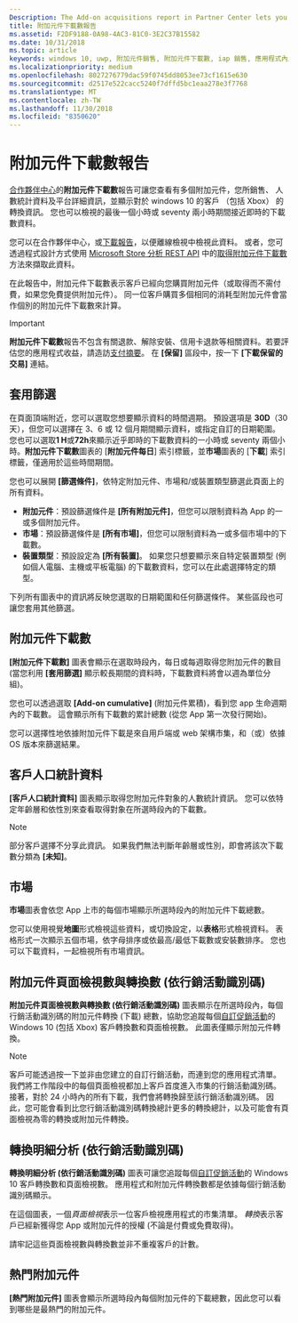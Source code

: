 ```yaml
---
Description: The Add-on acquisitions report in Partner Center lets you see how many add-ons you've sold, along with demographic and platform details.
title: 附加元件下載數報告
ms.assetid: F2DF9188-0A98-4AC3-81C0-3E2C37B15582
ms.date: 10/31/2018
ms.topic: article
keywords: windows 10, uwp, 附加元件銷售, 附加元件下載數, iap 銷售, 應用程式內產品, iap, 附加元件
ms.localizationpriority: medium
ms.openlocfilehash: 8027276779dac59f0745dd8053ee73cf1615e630
ms.sourcegitcommit: d2517e522cacc5240f7dffd5bc1eaa278e3f7768
ms.translationtype: MT
ms.contentlocale: zh-TW
ms.lasthandoff: 11/30/2018
ms.locfileid: "8350620"
---
```

# <a name="add-on-acquisitions-report"></a>附加元件下載數報告


[合作夥伴中心](https://partner.microsoft.com/dashboard)的**附加元件下載數**報告可讓您查看有多個附加元件，您所銷售、 人數統計資料及平台詳細資訊，並顯示對於 windows 10 的客戶 （包括 Xbox） 的轉換資訊。 您也可以檢視的最後一個小時或 seventy 兩小時期間接近即時的下載數資料。

您可以在合作夥伴中心，或[下載報告](download-analytic-reports.md)，以便離線檢視中檢視此資料。 或者，您可透過程式設計方式使用 [Microsoft Store 分析 REST API](../monetize/access-analytics-data-using-windows-store-services.md) 中的[取得附加元件下載數](../monetize/get-in-app-acquisitions.md)方法來擷取此資料。

在此報告中，附加元件下載數表示客戶已經向您購買附加元件（或取得而不需付費，如果您免費提供附加元件）。 同一位客戶購買多個相同的消耗型附加元件會當作個別的附加元件下載數來計算。

> [!IMPORTANT]
> **附加元件下載數**報告不包含有關退款、解除安裝、信用卡退款等相關資料。若要評估您的應用程式收益，請造訪[支付摘要](payout-summary.md)。 在 **\[保留\]** 區段中，按一下 **\[下載保留的交易\]** 連結。


## <a name="apply-filters"></a>套用篩選

在頁面頂端附近，您可以選取您想要顯示資料的時間週期。 預設選項是 **30D**（30 天），但您可以選擇在 3、6 或 12 個月期間顯示資料，或指定自訂的日期範圍。 您也可以選取**1 H**或**72h**來顯示近乎即時的下載數資料的一小時或 seventy 兩個小時。**附加元件下載數**圖表的 [**附加元件每日**] 索引標籤，並**市場**圖表的 [**下載**] 索引標籤，僅適用於這些時間期間。 

您也可以展開 **\[篩選條件\]**，依特定附加元件、市場和/或裝置類型篩選此頁面上的所有資料。

-   **附加元件**：預設篩選條件是 **\[所有附加元件\]**，但您可以限制資料為 App 的一或多個附加元件。
-   **市場**：預設篩選條件是 **\[所有市場\]**，但您可以限制資料為一或多個市場中的下載數。
-   **裝置類型**：預設設定為 **\[所有裝置\]**。 如果您只想要顯示來自特定裝置類型 (例如個人電腦、主機或平板電腦) 的下載數資料，您可以在此處選擇特定的類型。

下列所有圖表中的資訊將反映您選取的日期範圍和任何篩選條件。 某些區段也可讓您套用其他篩選。


## <a name="add-on-acquisitions"></a>附加元件下載數

**\[附加元件下載數\]** 圖表會顯示在選取時段內，每日或每週取得您附加元件的數目  (當您利用 **\[套用篩選\]** 顯示較長期間的資料時，下載數資料將會以週為單位分組)。

您也可以透過選取 **\[Add-on cumulative\]** (附加元件累積)，看到您 app 生命週期內的下載數。 這會顯示所有下載數的累計總數 (從您 App 第一次發行開始)。

您可以選擇性地依據附加元件下載是來自用戶端或 web 架構市集，和（或）依據 OS 版本來篩選結果。


## <a name="customer-demographic"></a>客戶人口統計資料

**\[客戶人口統計資料\]** 圖表顯示取得您附加元件對象的人數統計資訊。 您可以依特定年齡層和依性別來查看取得對象在所選時段內的下載數。

> [!NOTE]
> 部分客戶選擇不分享此資訊。 如果我們無法判斷年齡層或性別，即會將該次下載數分類為 **\[未知\]**。


## <a name="markets"></a>市場

**市場**圖表會依您 App 上市的每個市場顯示所選時段內的附加元件下載總數。 

您可以使用視覺**地圖**形式檢視這些資料，或切換設定，以**表格**形式檢視資料。 表格形式一次顯示五個市場，依字母排序或依最高/最低下載數或安裝數排序。 您也可以下載資料，一起檢視所有市場資訊。


## <a name="add-on-page-views-and-conversions-by-campaign-id"></a>附加元件頁面檢視數與轉換數 (依行銷活動識別碼)

**附加元件頁面檢視數與轉換數 (依行銷活動識別碼)** 圖表顯示在所選時段內，每個行銷活動識別碼的附加元件轉換 (下載) 總數，協助您追蹤每個[自訂促銷活動](create-a-custom-app-promotion-campaign.md)的 Windows 10 (包括 Xbox) 客戶轉換數和頁面檢視數。 此圖表僅顯示附加元件轉換。

> [!NOTE]
> 客戶可能透過按一下並非由您建立的自訂行銷活動，而連到您的應用程式清單。 我們將工作階段中的每個頁面檢視都加上客戶首度進入市集的行銷活動識別碼。 接著，對於 24 小時內的所有下載，我們會將轉換歸至該行銷活動識別碼。 因此，您可能會看到比您行銷活動識別碼轉換總計更多的轉換總計，以及可能會有頁面檢視為零的轉換或附加元件轉換。 


## <a name="conversions-breakdown-by-campaign-id"></a>轉換明細分析 (依行銷活動識別碼)

**轉換明細分析 (依行銷活動識別碼)** 圖表可讓您追蹤每個[自訂促銷活動](create-a-custom-app-promotion-campaign.md)的 Windows 10 客戶轉換數和頁面檢視數。 應用程式和附加元件轉換數都是依據每個行銷活動識別碼顯示。

在這個圖表，一個*頁面檢視*表示一位客戶檢視應用程式的市集清單。 *轉換*表示客戶已經新獲得您 App 或附加元件的授權 (不論是付費或免費取得)。

請牢記這些頁面檢視數與轉換數並非不重複客戶的計數。 


## <a name="top-add-ons"></a>熱門附加元件

**\[熱門附加元件\]** 圖表會顯示所選時段內每個附加元件的下載總數，因此您可以看到哪些是最熱門的附加元件。 



 

 
